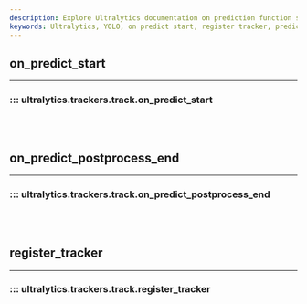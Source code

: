 ```yaml
---
description: Explore Ultralytics documentation on prediction function starters & register trackers. Understand our code & its applications better.
keywords: Ultralytics, YOLO, on predict start, register tracker, prediction functions, documentation
---
```


## on_predict_start
---
### ::: ultralytics.trackers.track.on_predict_start
<br><br>

## on_predict_postprocess_end
---
### ::: ultralytics.trackers.track.on_predict_postprocess_end
<br><br>

## register_tracker
---
### ::: ultralytics.trackers.track.register_tracker
<br><br>
